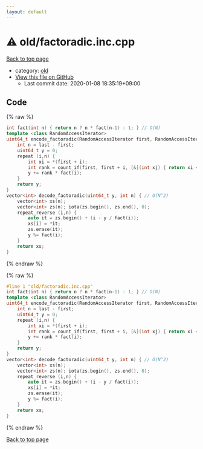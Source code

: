 ```yaml
---
layout: default
---
```


<!-- mathjax config similar to math.stackexchange -->
<script type="text/javascript" async
  src="https://cdnjs.cloudflare.com/ajax/libs/mathjax/2.7.5/MathJax.js?config=TeX-MML-AM_CHTML">
</script>
<script type="text/x-mathjax-config">
  MathJax.Hub.Config({
    TeX: { equationNumbers: { autoNumber: "AMS" }},
    tex2jax: {
      inlineMath: [ ['$','$'] ],
      processEscapes: true
    },
    "HTML-CSS": { matchFontHeight: false },
    displayAlign: "left",
    displayIndent: "2em"
  });
</script>

<script type="text/javascript" src="https://cdnjs.cloudflare.com/ajax/libs/jquery/3.4.1/jquery.min.js"></script>
<script src="https://cdn.jsdelivr.net/npm/jquery-balloon-js@1.1.2/jquery.balloon.min.js" integrity="sha256-ZEYs9VrgAeNuPvs15E39OsyOJaIkXEEt10fzxJ20+2I=" crossorigin="anonymous"></script>
<script type="text/javascript" src="../../assets/js/copy-button.js"></script>
<link rel="stylesheet" href="../../assets/css/copy-button.css" />


# :warning: old/factoradic.inc.cpp

<a href="../../index.html">Back to top page</a>

* category: <a href="../../index.html#149603e6c03516362a8da23f624db945">old</a>
* <a href="{{ site.github.repository_url }}/blob/master/old/factoradic.inc.cpp">View this file on GitHub</a>
    - Last commit date: 2020-01-08 18:35:19+09:00




## Code

<a id="unbundled"></a>
{% raw %}
```cpp
int fact(int n) { return n ? n * fact(n-1) : 1; } // O(N)
template <class RandomAccessIterator>
uint64_t encode_factoradic(RandomAccessIterator first, RandomAccessIterator last) { // O(N^2)
    int n = last - first;
    uint64_t y = 0;
    repeat (i,n) {
        int xi = *(first + i);
        int rank = count_if(first, first + i, [&](int xj) { return xi < xj; });
        y += rank * fact(i);
    }
    return y;
}
vector<int> decode_factoradic(uint64_t y, int n) { // O(N^2)
    vector<int> xs(n);
    vector<int> zs(n); iota(zs.begin(), zs.end(), 0);
    repeat_reverse (i,n) {
        auto it = zs.begin() + (i - y / fact(i));
        xs[i] = *it;
        zs.erase(it);
        y %= fact(i);
    }
    return xs;
}

```
{% endraw %}

<a id="bundled"></a>
{% raw %}
```cpp
#line 1 "old/factoradic.inc.cpp"
int fact(int n) { return n ? n * fact(n-1) : 1; } // O(N)
template <class RandomAccessIterator>
uint64_t encode_factoradic(RandomAccessIterator first, RandomAccessIterator last) { // O(N^2)
    int n = last - first;
    uint64_t y = 0;
    repeat (i,n) {
        int xi = *(first + i);
        int rank = count_if(first, first + i, [&](int xj) { return xi < xj; });
        y += rank * fact(i);
    }
    return y;
}
vector<int> decode_factoradic(uint64_t y, int n) { // O(N^2)
    vector<int> xs(n);
    vector<int> zs(n); iota(zs.begin(), zs.end(), 0);
    repeat_reverse (i,n) {
        auto it = zs.begin() + (i - y / fact(i));
        xs[i] = *it;
        zs.erase(it);
        y %= fact(i);
    }
    return xs;
}

```
{% endraw %}

<a href="../../index.html">Back to top page</a>

